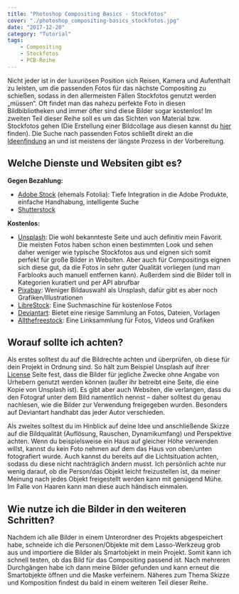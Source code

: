 ```yaml
---
title: "Photoshop Compositing Basics - Stockfotos"
cover: "./photoshop_compositing-basics_stockfotos.jpg"
date: "2017-12-20"
category: "Tutorial"
tags:
    - Compositing
    - Stockfotos
    - PCB-Reihe
---
```


Nicht jeder ist in der luxuriösen Position sich Reisen, Kamera und Aufenthalt zu leisten, um die passenden Fotos für das nächste Compositing zu schießen, sodass in den allermeisten Fällen Stockfotos genutzt werden „müssen“. Oft findet man das nahezu perfekte Foto in diesen Bildbibliotheken und immer öfter sind diese Bilder sogar kostenlos!
Im zweiten Teil dieser Reihe soll es um das Sichten von Material bzw. Stockfotos gehen (Die Erstellung einer Bildcollage aus diesen kannst du [hier](/blog/photoshop-compositing-basics-bildcollage) finden). Die Suche nach passenden Fotos schließt direkt an die [Ideenfindung](/blog/photoshop-compositing-basics-konzeption) an und ist meistens der längste Prozess in der Vorbereitung.

## Welche Dienste und Websiten gibt es?

**Gegen Bezahlung:**
- [Adobe Stock](https://stock.adobe.com/de/) (ehemals Fotolia): Tiefe Integration in die Adobe Produkte, einfache Handhabung, intelligente Suche
- [Shutterstock](https://www.shutterstock.com/de/)

**Kostenlos:**
- [Unsplash](https://unsplash.com/): Die wohl bekannteste Seite und auch definitiv mein Favorit. Die meisten Fotos haben schon einen bestimmten Look und sehen daher weniger wie typische Stockfotos aus und eignen sich somit perfekt für große Bilder in Websiten. Aber auch für Compositings eignen sich diese gut, da die  Fotos in sehr guter Qualität vorliegen (und man Farblooks auch manuell entfernen kann). Außerdem sind die Bilder toll in Kategorien kuratiert und per API abrufbar
- [Pixabay](https://pixabay.com/): Weniger Bildauswahl als Unsplash, dafür gibt es aber noch Grafiken/Illustrationen
- [LibreStock](https://www.librestock.com): Eine Suchmaschine für kostenlose Fotos
- [Deviantart](https://www.deviantart.com/resources/stockart/whats-hot/): Bietet eine riesige Sammlung an Fotos, Dateien, Vorlagen
- [Allthefreestock](https://www.allthefreestock.com): Eine Linksammlung für Fotos, Videos und Grafiken

## Worauf sollte ich achten?
Als erstes solltest du auf die Bildrechte achten und überprüfen, ob diese für dein Projekt in Ordnung sind. So hält zum Beispiel Unsplash auf ihrer [License](https://unsplash.com/license) Seite fest, dass die Bilder für jegliche Zwecke ohne Angabe von Urhebern genutzt werden können (außer ihr betreibt eine Seite, die eine Kopie von Unsplash ist). Es gibt aber auch Websiten, die verlangen, dass du den Fotograf unter dem Bild namentlich nennst – daher solltest du genau nachlesen, wie die Bilder zur Verwendung freigegeben wurden. Besonders auf Deviantart handhabt das jeder Autor verschieden.

Als zweites solltest du im Hinblick auf deine Idee und anschließende Skizze auf die Bildqualität (Auflösung, Rauschen, Dynamikumfang) und Perspektive achten. Wenn du beispielsweise ein Haus auf gleicher Höhe verwenden willst, kannst du kein Foto nehmen auf dem das Haus von oben/unten fotografiert wurde. Auch kannst du bereits auf die Lichtsituation achten, sodass du diese nicht nachträglich ändern musst. Ich persönlich achte nur wenig darauf, ob die Person/das Objekt leicht freizustellen ist, da meiner Meinung nach jedes Objekt freigestellt werden kann mit genügend Mühe. Im Falle von Haaren kann man diese auch händisch einmalen.

## Wie nutze ich die Bilder in den weiteren Schritten?

Nachdem ich alle Bilder in einem Unterordner des Projekts abgespeichert habe, schneide ich die Personen/Objekte mit dem Lasso-Werkzeug grob aus und importiere die Bilder als Smartobjekt in mein Projekt. Somit kann ich schnell testen, ob das Bild für das Compositing passend ist. Nach mehreren Durchgängen habe ich dann meine Bilder gefunden und kann erneut die Smartobjekte öffnen und die Maske verfeinern. Näheres zum Thema Skizze und Komposition findest du bald in einem weiteren Teil dieser Reihe.
